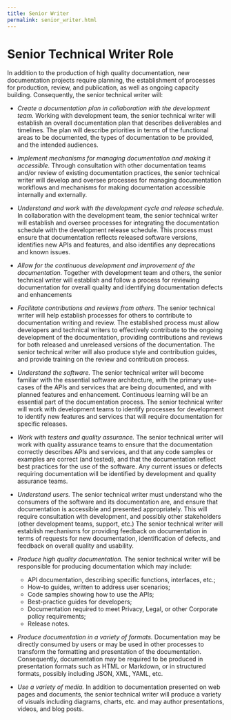 ```yaml
---
title: Senior Writer
permalink: senior_writer.html
---
```


# Senior Technical Writer Role

In addition to the production of high quality documentation, new documentation projects require planning, the establishment of processes for production, review, and publication, as well as ongoing capacity building. Consequently, the senior technical writer will:

- *Create a documentation plan in collaboration with the development team.* Working with development team, the senior technical writer will establish an overall documentation plan that describes deliverables and timelines. The plan will describe priorities in terms of the functional areas to be documented, the types of documentation to be provided, and the intended audiences.

- *Implement mechanisms for managing documentation and making it accessible.* Through consultation with other documentation teams and/or review of existing documentation practices, the senior technical writer will develop and oversee processes for managing documentation workflows and mechanisms for making documentation accessible internally and externally. 

- *Understand and work with the development cycle and release schedule.* In collaboration with the development team, the senior technical writer will establish and oversee processes for integrating the documentation schedule with the development release schedule. This process must ensure that documentation reflects released software versions, identifies new APIs and features, and also identifies any deprecations and known issues.

- *Allow for the continuous development and improvement of the documentation.* Together with development team and others, the senior technical writer will establish and follow a process for reviewing documentation for overall quality and identifying documentation defects and enhancements

- *Facilitate contributions and reviews from others.* The senior technical writer will help establish processes for others to contribute to documentation writing and review. The established process must allow developers and technical writers to effectively contribute to the ongoing development of the documentation, providing contributions and reviews for both released and unreleased versions of the documentation. The senior technical writer will also produce style and contribution guides, and provide training on the review and contribution process.

- *Understand the software.* The senior technical writer will become familiar with the essential software architecture, with the primary use-cases of the APIs and services that are being documented, and with planned features and enhancement. Continuous learning will be an essential part of the documentation process. The senior technical writer will work with development teams to identify processes for development to identify new features and services that will require documentation for specific releases.

- *Work with testers and quality assurance.* The senior technical writer will work with quality assurance teams to ensure that the documentation correctly describes APIs and services, and that any code samples or examples are correct (and tested), and that the documentation reflect best practices for the use of the software. Any current issues or defects requiring documentation will be identified by development and quality assurance teams.

- *Understand users.* The senior technical writer must understand who the consumers of the software and its documentation are, and ensure that documentation is accessible and presented appropriately. This will require consultation with development, and possibly other stakeholders (other development teams, support, etc.) The senior technical writer will establish mechanisms for providing feedback on documentation in terms of requests for new documentation, identification of  defects, and feedback on overall quality and usability.

- *Produce high quality documentation.* The senior technical writer will be responsible for producing documentation which may include: 
    * API documentation, describing specific functions, interfaces, etc.;
    * How-to guides, written to address user scenarios;
    * Code samples showing how to use the APIs;
    * Best-practice guides for developers; 
    * Documentation required to meet Privacy, Legal, or other Corporate policy requirements;
    * Release notes.

- *Produce documentation in a variety of formats.* Documentation may be directly consumed by users or may be used in other processes to transform the formatting and presentation of the documentation. Consequently, documentation may be required to be produced in presentation formats such as HTML or Markdown, or in structured formats, possibly including JSON, XML, YAML, etc.

- *Use a variety of media.* In addition to documentation presented on web pages and documents, the senior technical writer will produce a variety of visuals including diagrams, charts, etc. and may author presentations, videos, and blog posts.
